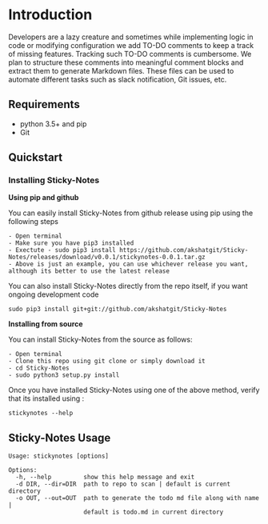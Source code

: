 # Introduction

Developers are a lazy creature and sometimes while implementing logic in code or modifying configuration we add TO-DO comments to keep a track of missing features. Tracking such TO-DO comments is cumbersome. We plan to structure these comments into meaningful comment blocks and extract them to generate Markdown files. These files can be used to automate different tasks such as slack notification, Git issues, etc.

## Requirements

- python 3.5+ and pip
- Git

## Quickstart

### Installing Sticky-Notes

**Using pip and github**

You can easily install Sticky-Notes from github release using pip using the following steps

```
- Open terminal
- Make sure you have pip3 installed
- Exectute - sudo pip3 install https://github.com/akshatgit/Sticky-Notes/releases/download/v0.0.1/stickynotes-0.0.1.tar.gz
- Above is just an example, you can use whichever release you want, although its better to use the latest release

```

You can also install Sticky-Notes directly from the repo itself, if you want ongoing development code

```
sudo pip3 install git+git://github.com/akshatgit/Sticky-Notes

```

**Installing from source**

You can install Sticky-Notes from the source as follows:

```
- Open terminal
- Clone this repo using git clone or simply download it
- cd Sticky-Notes
- sudo python3 setup.py install
```

Once you have installed Sticky-Notes using one of the above method, verify that its installed using :

```
stickynotes --help

```

## Sticky-Notes Usage

```
Usage: stickynotes [options]

Options:
  -h, --help         show this help message and exit
  -d DIR, --dir=DIR  path to repo to scan | default is current directory
  -o OUT, --out=OUT  path to generate the todo md file along with name |
                     default is todo.md in current directory
```

